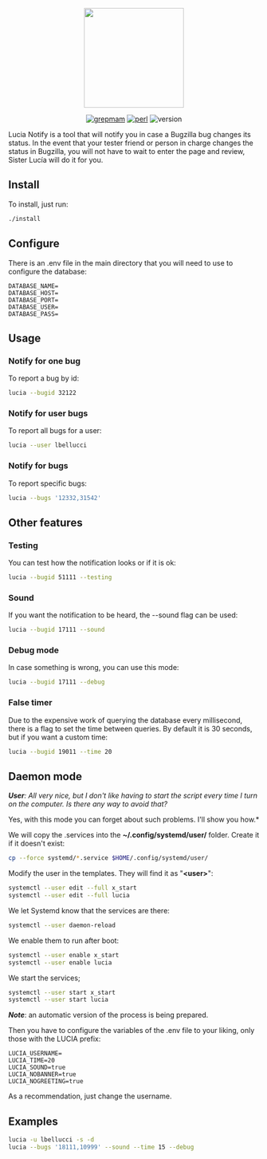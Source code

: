 <p align="center">
  <img width="200" src="https://i.imgur.com/nhNN7bE.png">
</p>

<div align="center">

  <a href="https://github.com/grepmam">![grepmam](https://img.shields.io/badge/Created%20by-Grepmam-red)</a>
  <a href="https://www.perl.org/">![perl](https://img.shields.io/badge/Written%20in-Perl-green)</a>
  <a>![version](https://img.shields.io/badge/Version-Frigg-yellow)</a>

</div>

Lucia Notify is a tool that will notify you in case a Bugzilla bug changes its status. In the event that your tester friend or person in charge changes the status in Bugzilla, you will not have to wait to enter the page and review, Sister Lucía will do it for you.

## Install

To install, just run:

```bash 
./install
```

## Configure

There is an .env file in the main directory that you will need to use to configure the database:

```
DATABASE_NAME=
DATABASE_HOST=
DATABASE_PORT=
DATABASE_USER=
DATABASE_PASS=
```

## Usage

### Notify for one bug

To report a bug by id:

```bash
lucia --bugid 32122
```

### Notify for user bugs

To report all bugs for a user:

```bash
lucia --user lbellucci
```

### Notify for bugs

To report specific bugs:

```bash
lucia --bugs '12332,31542'
```

## Other features

### Testing

You can test how the notification looks or if it is ok:

```bash
lucia --bugid 51111 --testing
```

### Sound

If you want the notification to be heard, the --sound flag can be used:

```bash
lucia --bugid 17111 --sound
```

### Debug mode

In case something is wrong, you can use this mode:

```bash
lucia --bugid 17111 --debug
```

### False timer

Due to the expensive work of querying the database every millisecond, there is a flag to set the time between queries. By default it is 30 seconds, but if you want a custom time:

```bash
lucia --bugid 19011 --time 20
```

## Daemon mode


***User**: All very nice, but I don't like having to start the script every time I turn on the computer. Is there any way to avoid that?*

Yes, with this mode you can forget about such problems. I'll show you how.*


We will copy the .services into the **~/.config/systemd/user/** folder. Create it if it doesn't exist:

```bash
cp --force systemd/*.service $HOME/.config/systemd/user/
```
Modify the user in the templates. They will find it as "**\<user\>**":

```bash
systemctl --user edit --full x_start
systemctl --user edit --full lucia
```

We let Systemd know that the services are there:

```bash
systemctl --user daemon-reload
```
We enable them to run after boot:

```bash
systemctl --user enable x_start
systemctl --user enable lucia
```

We start the services;

```bash
systemctl --user start x_start
systemctl --user start lucia
```

***Note***: an automatic version of the process is being prepared.

Then you have to configure the variables of the .env file to your liking, only those with the LUCIA prefix:

```
LUCIA_USERNAME=
LUCIA_TIME=20
LUCIA_SOUND=true
LUCIA_NOBANNER=true
LUCIA_NOGREETING=true
```

As a recommendation, just change the username.

## Examples

```bash
lucia -u lbellucci -s -d 
lucia --bugs '18111,10999' --sound --time 15 --debug
```

